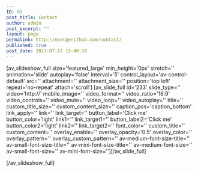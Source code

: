 ```yaml
---
ID: 61
post_title: Contact
author: admin
post_excerpt: ""
layout: page
permalink: http://nextgenithub.com/contact/
published: true
post_date: 2017-07-17 15:40:10
---
```

[av_slideshow_full size='featured_large' min_height='0px' stretch='' animation='slide' autoplay='false' interval='5' control_layout='av-control-default' src='' attachment='' attachment_size='' position='top left' repeat='no-repeat' attach='scroll']
[av_slide_full id='233' slide_type='' video='http://' mobile_image='' video_format='' video_ratio='16:9' video_controls='' video_mute='' video_loop='' video_autoplay='' title='' custom_title_size='' custom_content_size='' caption_pos='caption_bottom' link_apply='' link='' link_target='' button_label='Click me' button_color='light' link1='' link_target1='' button_label2='Click me' button_color2='light' link2='' link_target2='' font_color='' custom_title='' custom_content='' overlay_enable='' overlay_opacity='0.5' overlay_color='' overlay_pattern='' overlay_custom_pattern='' av-medium-font-size-title='' av-small-font-size-title='' av-mini-font-size-title='' av-medium-font-size='' av-small-font-size='' av-mini-font-size=''][/av_slide_full]

[/av_slideshow_full]